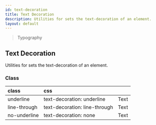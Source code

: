 ```yaml
---
id: text-decoration
title: Text Decoration
description: Utilities for sets the text-decoration of an element.
layout: default
---
```


> Typography

## Text Decoration

Utilities for sets the text-decoration of an element.

### Class

| <span class="px-3 py-1 text-white bg-charcoal-100 rounded-full">class</span> | <span class="px-3 py-1 text-white bg-charcoal-100 rounded-full">css</span> | |
|:--|:--|:-:|
| underline | text-decoration: underline | <y class="text-lg underline">Text</y> |
| line-through | text-decoration: line-through | <y class="text-lg line-through">Text</y> |
| no-underline | text-decoration: none |  <y class="text-lg no-underline">Text</y> |
